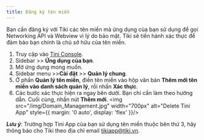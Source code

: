 ```yaml
---
title: Đăng ký tên miền
---
```


Bạn cần đăng ký với Tiki các tên miền mà ứng dụng của bạn sử dụng để gọi Networking API và Webview vì lý do bảo mật. Tiki sẽ tiến hành xác thực để đảm bảo bạn chính là chủ sở hữu của tên miền.

1. Truy cập vào [Tini Console](https://developer.tiki.vn/apps).
2. Sidebar >> **Ứng dụng của bạn**.
3. Mở ứng dụng mong muốn.
4. Sidebar menu >>**Cài đặt** >> **Quản lý chung**.
5. Ở phần **Quản lý tên miền**, điền tên miền vào hộp văn bản **Thêm mới tên miền vào danh sách quản lý**, rồi nhấn **Xác thực**.
6. Các bước xác thực hiện ra ngay bên dưới. Bạn chỉ cần làm theo hướng dẫn. Cuối cùng, nhấn nút **Thêm mới**.
   <img src="/img/Domain_Management.jpg" width="700px" alt="Delete Tini App" style={{ margin: '0 auto', display: 'flex' }}/>

***Lưu ý***: Trường hợp Tini App của bạn sử dụng tên miền thuộc bên thứ 3, hãy thông báo cho Tiki theo địa chỉ email tikiapp@tiki.vn.